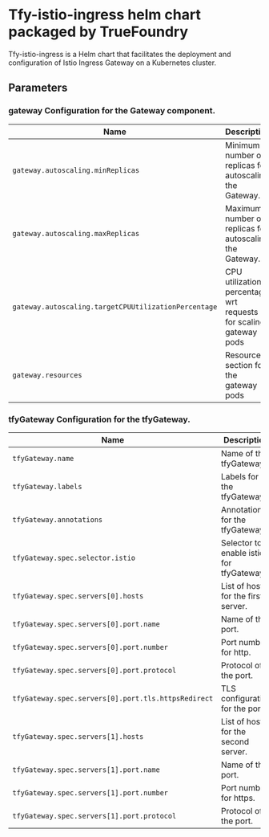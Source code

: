 # Tfy-istio-ingress helm chart packaged by TrueFoundry
Tfy-istio-ingress is a Helm chart that facilitates the deployment and configuration of Istio Ingress Gateway on a Kubernetes cluster.

## Parameters

### gateway Configuration for the Gateway component.

| Name                                                 | Description                                                      | Value |
| ---------------------------------------------------- | ---------------------------------------------------------------- | ----- |
| `gateway.autoscaling.minReplicas`                    | Minimum number of replicas for autoscaling the Gateway.          | `3`   |
| `gateway.autoscaling.maxReplicas`                    | Maximum number of replicas for autoscaling the Gateway.          | `10`  |
| `gateway.autoscaling.targetCPUUtilizationPercentage` | CPU utilization percentage wrt requests for scaling gateway pods | `70`  |
| `gateway.resources`                                  | Resource section for the gateway pods                            | `{}`  |

### tfyGateway Configuration for the tfyGateway.

| Name                                                | Description                             | Value                 |
| --------------------------------------------------- | --------------------------------------- | --------------------- |
| `tfyGateway.name`                                   | Name of the tfyGateway.                 | `""`                  |
| `tfyGateway.labels`                                 | Labels for the tfyGateway.              | `{}`                  |
| `tfyGateway.annotations`                            | Annotations for the tfyGateway.         | `{}`                  |
| `tfyGateway.spec.selector.istio`                    | Selector to enable istio for tfyGateway | `{{ .Release.Name }}` |
| `tfyGateway.spec.servers[0].hosts`                  | List of hosts for the first server.     | `[]`                  |
| `tfyGateway.spec.servers[0].port.name`              | Name of the port.                       | `http-tfy-wildcard`   |
| `tfyGateway.spec.servers[0].port.number`            | Port number for http.                   | `80`                  |
| `tfyGateway.spec.servers[0].port.protocol`          | Protocol of the port.                   | `HTTP`                |
| `tfyGateway.spec.servers[0].port.tls.httpsRedirect` | TLS configuration for the port.         | `true`                |
| `tfyGateway.spec.servers[1].hosts`                  | List of hosts for the second server.    | `[]`                  |
| `tfyGateway.spec.servers[1].port.name`              | Name of the port.                       | `https-tfy-wildcard`  |
| `tfyGateway.spec.servers[1].port.number`            | Port number for https.                  | `443`                 |
| `tfyGateway.spec.servers[1].port.protocol`          | Protocol of the port.                   | `HTTPS`               |

